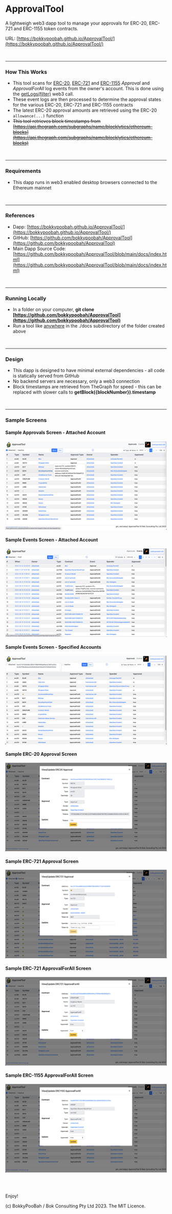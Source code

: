 # ApprovalTool

A lightweigh web3 dapp tool to manage your approvals for ERC-20, ERC-721 and ERC-1155 token contracts.

URL: [https://bokkypoobah.github.io/ApprovalTool/](https://bokkypoobah.github.io/ApprovalTool/)

<br />

---

### How This Works

* This tool scans for [ERC-20](https://eips.ethereum.org/EIPS/eip-20#events), [ERC-721](https://eips.ethereum.org/EIPS/eip-721#specification) and [ERC-1155](https://eips.ethereum.org/EIPS/eip-1155#specification) *Approval* and *ApprovalForAll* log events from the owner's account. This is done using the [getLogs(filter)](https://docs.ethers.org/v5/api/providers/provider/#Provider-getLogs) web3 call.
* These event logs are then processed to determine the approval states for the various ERC-20, ERC-721 and ERC-1155 contracts
* The latest ERC-20 approval amounts are retrieved using the ERC-20 `allowance(...)` function
* ~~This tool retrieves block timestamps from [https://api.thegraph.com/subgraphs/name/blocklytics/ethereum-blocks](https://api.thegraph.com/subgraphs/name/blocklytics/ethereum-blocks)~~

<br />

---

### Requirements

* This dapp runs in web3 enabled desktop browsers connected to the Ethereum mainnet

<br />

---

### References

* Dapp: [https://bokkypoobah.github.io/ApprovalTool/](https://bokkypoobah.github.io/ApprovalTool/)
* GitHub: [https://github.com/bokkypoobah/ApprovalTool](https://github.com/bokkypoobah/ApprovalTool)
* Main Dapp Source Code: [https://github.com/bokkypoobah/ApprovalTool/blob/main/docs/index.html](https://github.com/bokkypoobah/ApprovalTool/blob/main/docs/index.html)

<br />

---

### Running Locally

* In a folder on your computer, **git clone [https://github.com/bokkypoobah/ApprovalTool](https://github.com/bokkypoobah/ApprovalTool)**
* Run a tool like [anywhere](https://www.npmjs.com/package/anywhere) in the ./docs subdirectory of the folder created above

<br />

---

### Design

* This dapp is designed to have minimal external dependencies - all code is statically served from GitHub
* No backend servers are necessary, only a web3 connection
* Block timestamps are retrieved from TheGraph for speed - this can be replaced with slower calls to **getBlock({blockNumber}).timestamp**


<br />

---

### Sample Screens

#### Sample Approvals Screen - Attached Account

<kbd><img src="images/SampleScreen_Approvals_20231121.png" /></kbd>

#### Sample Events Screen - Attached Account

<kbd><img src="images/SampleScreen_Events_20231121.png" /></kbd>

#### Sample Events Screen - Specified Accounts

<kbd><img src="images/SampleScreen_Approvals_SpecifiedAccounts_20231121.png" /></kbd>

#### Sample ERC-20 Approval Screen

<kbd><img src="images/SampleScreen_UpdateERC20_20231121.png" /></kbd>

#### Sample ERC-721 Approval Screen

<kbd><img src="images/SampleScreen_UpdateERC721Approval_20231121.png" /></kbd>

#### Sample ERC-721 ApprovalForAll Screen

<kbd><img src="images/SampleScreen_UpdateERC721ApprovalForAll_20231121.png" /></kbd>

#### Sample ERC-1155 ApprovalForAll Screen

<kbd><img src="images/SampleScreen_UpdateERC1155ApprovalForAll_20231121.png" /></kbd>

<br />

<br />

Enjoy!

(c) BokkyPooBah / Bok Consulting Pty Ltd 2023. The MIT Licence.
